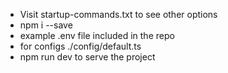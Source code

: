 - Visit startup-commands.txt to see other options
- npm i --save
- example .env file included in the repo
- for configs ./config/default.ts
- npm run dev to serve the project